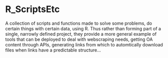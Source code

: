 # R_ScriptsEtc
A collection of scripts and functions made to solve some problems, do certain things with certain data, using R.
Thus rather than forming part of a single, narrowly defined project, they provide a more general example of tools that can be deployed to deal with webscraping needs, getting OA content through APIs, generating links from which to automtically download files when links have a predictable structure…
